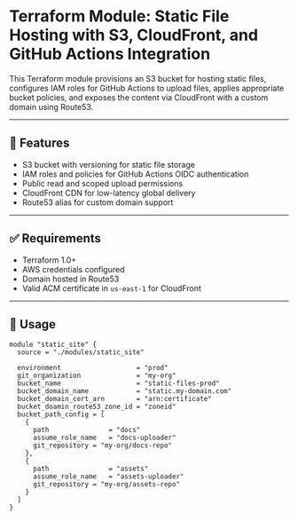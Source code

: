 
# Terraform Module: Static File Hosting with S3, CloudFront, and GitHub Actions Integration

This Terraform module provisions an S3 bucket for hosting static files, configures IAM roles for GitHub Actions to upload files, applies appropriate bucket policies, and exposes the content via CloudFront with a custom domain using Route53.

---

## 🔧 Features

- S3 bucket with versioning for static file storage
- IAM roles and policies for GitHub Actions OIDC authentication
- Public read and scoped upload permissions
- CloudFront CDN for low-latency global delivery
- Route53 alias for custom domain support

---

## ✅ Requirements

- Terraform 1.0+
- AWS credentials configured
- Domain hosted in Route53
- Valid ACM certificate in `us-east-1` for CloudFront

---

## 🚀 Usage

```hcl
module "static_site" {
  source = "./modules/static_site"

  environment                   = "prod"
  git_organization              = "my-org"
  bucket_name                   = "static-files-prod"
  bucket_domain_name            = "static.my-domain.com"
  bucket_domain_cert_arn        = "arn:certificate"
  bucket_doamin_route53_zone_id = "zoneid"
  bucket_path_config = [
    {
      path               = "docs"
      assume_role_name   = "docs-uploader"
      git_repository = "my-org/docs-repo"
    },
    {
      path               = "assets"
      assume_role_name   = "assets-uploader"
      git_repository = "my-org/assets-repo"
    }
  ]
}
